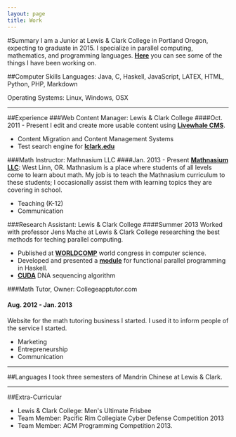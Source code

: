 ```yaml
---
layout: page
title: Work
---
```

#Summary
I am a Junior at Lewis & Clark College in Portland Oregon, expecting to graduate in 2015. I specialize in parallel computing, mathematics, and programming languages. [**Here**](/projects) you can see some of the things I have been working on.

##Computer Skills
Languages: Java, C, Haskell, JavaScript, LATEX, HTML, Python, PHP, Markdown

Operating Systems: Linux, Windows, OSX

---
##Experience
###Web Content Manager: Lewis & Clark College
####Oct. 2011 - Present
I edit and create more usable content using [**Livewhale CMS**](http://livewhale.com/).

* Content Migration and Content Management Systems
* Test search engine for [**lclark.edu**](http://search.apps.lclark.edu)


###Math Instructor: Mathnasium LLC
####Jan. 2013 - Present
[**Mathnasium LLC**](http://mathnasium.com/westlinn): West Linn, OR. Mathnasium is a place where students of all levels come to learn about math. My job is to teach the Mathnasium curriculum to these students; I occasionally assist them with learning topics they are covering in school.

* Teaching (K-12)
* Communication

###Research Assistant: Lewis & Clark College
####Summer 2013
Worked with professor Jens Mache at Lewis & Clark College researching the best methods for teching parallel computing.

* Published at [**WORLDCOMP**](/worldcomp) world congress in computer science.
* Developed and presented a [**module**](/haskell.pdf) for functional parallel programming in Haskell.
* [**CUDA**](/cuda.pdf) DNA sequencing algorithm

###Math Tutor, Owner: Collegeapptutor.com
#### Aug. 2012 - Jan. 2013
Website for the math tutoring business I started. I used it to inform people of the service I started.

* Marketing
* Entrepreneurship
* Communication

---
##Languages
I took three semesters of Mandrin Chinese at Lewis & Clark.

---
##Extra-Curricular
* Lewis & Clark College: Men's Ultimate Frisbee
* Team Member: Pacific Rim Collegiate Cyber Defense Competition 2013
* Team Member: ACM Programming Competition 2013.

